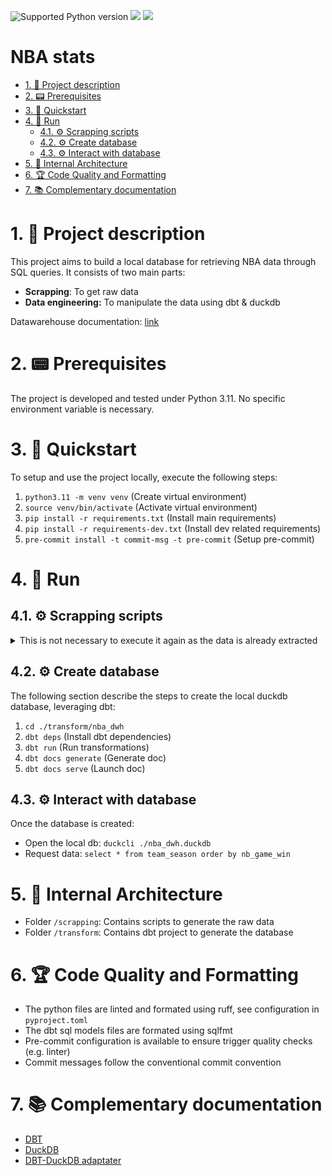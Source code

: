 <img src="https://img.shields.io/badge/python-3.11-blue" alt="Supported Python version"> <img src="https://img.shields.io/static/v1?logo=dbt&label=dbt&message=1.7&color=blue"> <img src="https://img.shields.io/static/v1?logo=duckdb&label=duckdb&message=0.10&color=blue">

# NBA stats

- [1. 💬 Project description](#1--project-description)
- [2. 📟 Prerequisites](#2--prerequisites)
- [3. 🔌 Quickstart](#3--quickstart)
- [4. 🚀 Run](#4--run)
  - [4.1. ⚙️ Scrapping scripts](#41-️-scrapping-scripts)
  - [4.2. ⚙️ Create database](#42-️-create-database)
  - [4.3. ⚙️ Interact with database](#43-️-interact-with-database)
- [5. 🔗 Internal Architecture](#5--internal-architecture)
- [6. 🏆 Code Quality and Formatting](#6--code-quality-and-formatting)
- [7. 📚 Complementary documentation](#7--complementary-documentation)


# 1. 💬 Project description

This project aims to build a local database for retrieving NBA data through SQL queries. It consists of two main parts:
- **Scrapping**: To get raw data
- **Data engineering:** To manipulate the data using dbt & duckdb

Datawarehouse documentation: [link](https://pdgarden.github.io/nba-stats/)


# 2. 📟 Prerequisites

The project is developed and tested under Python 3.11. No specific environment variable is necessary.


# 3. 🔌 Quickstart

To setup and use the project locally, execute the following steps:

1. `python3.11 -m venv venv` (Create virtual environment)
2. `source venv/bin/activate` (Activate virtual environment)
3. `pip install -r requirements.txt` (Install main requirements)
4. `pip install -r requirements-dev.txt` (Install dev related requirements)
5. `pre-commit install -t commit-msg -t pre-commit` (Setup pre-commit)


# 4. 🚀 Run

## 4.1. ⚙️ Scrapping scripts
<details>
  <summary>This is not necessary to execute it again as the data is already extracted</summary>

- `cd ./scrapping`
- Generate `game_schedule.csv` : `python get_games_schedule.py`
- Generate `game_boxscore.csv` : `python get_games_boxscore.py`

> The generated data is then transfered to the sources of the dbt project: `cp ./scrapping/data/*.parquet ./transform/nba_dwh/local_source/`

</details>

## 4.2. ⚙️ Create database

The following section describe the steps to create the local duckdb database, leveraging dbt:

1. `cd ./transform/nba_dwh`
2. `dbt deps` (Install dbt dependencies)
3. `dbt run` (Run transformations)
4. `dbt docs generate` (Generate doc)
5. `dbt docs serve` (Launch doc)


## 4.3. ⚙️ Interact with database

Once the database is created:
- Open the local db: `duckcli ./nba_dwh.duckdb`
- Request data: `select * from team_season order by nb_game_win`


# 5. 🔗 Internal Architecture

- Folder `/scrapping`: Contains scripts to generate the raw data
- Folder `/transform`: Contains dbt project to generate the database


# 6. 🏆 Code Quality and Formatting

- The python files are linted and formated using ruff, see configuration in `pyproject.toml`
- The dbt sql models files are formated using sqlfmt
- Pre-commit configuration is available to ensure trigger quality checks (e.g. linter)
- Commit messages follow the conventional commit convention


# 7. 📚 Complementary documentation

- [DBT](https://docs.getdbt.com/docs/collaborate/documentation)
- [DuckDB](https://duckdb.org/docs/)
- [DBT-DuckDB adaptater](https://github.com/duckdb/dbt-duckdb)